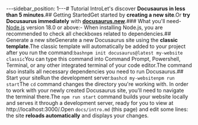 ---sidebar_position: 1---# Tutorial IntroLet's discover **Docusaurus in less than 5 minutes**.## Getting StartedGet started by **creating a new site**.Or **try Docusaurus immediately** with **[docusaurus.new](https://docusaurus.new)**.### What you'll need- [Node.js](https://nodejs.org/en/download/) version 18.0 or above:- When installing Node.js, you are recommended to check all checkboxes related to dependencies.## Generate a new siteGenerate a new Docusaurus site using the **classic template**.The classic template will automatically be added to your project after you run the command:```bashnpm init docusaurus@latest my-website classic```You can type this command into Command Prompt, Powershell, Terminal, or any other integrated terminal of your code editor.The command also installs all necessary dependencies you need to run Docusaurus.## Start your siteRun the development server:```bashcd my-websitenpm run start```The `cd` command changes the directory you're working with. In order to work with your newly created Docusaurus site, you'll need to navigate the terminal there.The `npm run start` command builds your website locally and serves it through a development server, ready for you to view at http://localhost:3000/.Open `docs/intro.md` (this page) and edit some lines: the site **reloads automatically** and displays your changes.